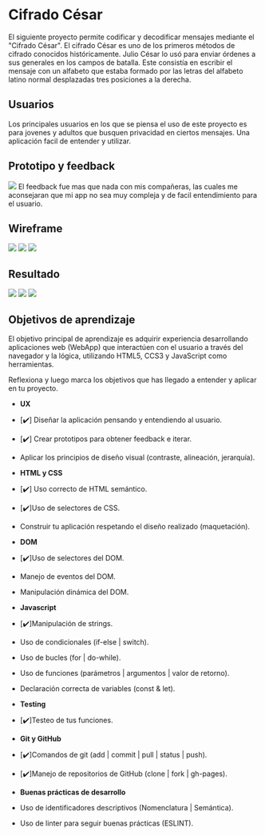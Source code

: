 # Cifrado César

El siguiente proyecto permite codificar y decodificar mensajes mediante el "Cifrado César".
El cifrado César es uno de los primeros métodos de cifrado conocidos históricamente. Julio César lo usó para enviar órdenes a sus generales en los campos de batalla. Este consistía en escribir el mensaje con un alfabeto que estaba formado por las letras del alfabeto latino normal desplazadas tres posiciones a la derecha.

## Usuarios
Los principales usuarios en los que se piensa el uso de este proyecto es para jovenes y adultos que busquen privacidad en ciertos mensajes.
Una aplicación facil de entender y utilizar.

## Prototipo y feedback
<img src = "img/prototipo.jpg">
El feedback fue mas que nada con mis compañeras, las cuales me aconsejaran que mi app no sea muy compleja y de facil entendimiento para el usuario.

## Wireframe
<img src = "img/Screenshot_7.png">
<img src = "img/Screenshot_1.png">
<img src = "img/Screenshot_2.png">


## Resultado
<img src = "img/Screenshot_3.png">
<img src = "img/Screenshot_4.png">
<img src = "img/Screenshot_5.png">


## Objetivos de aprendizaje
El objetivo principal de aprendizaje es adquirir experiencia desarrollando aplicaciones web (WebApp) que interactúen con el usuario a través del navegador y la lógica, utilizando HTML5, CCS3 y JavaScript como herramientas.

Reflexiona y luego marca los objetivos que has llegado a entender y aplicar en tu proyecto.

- **UX**
 - [:heavy_check_mark:] Diseñar la aplicación pensando y entendiendo al usuario.
 - [:heavy_check_mark:] Crear prototipos para obtener feedback e iterar.
 - Aplicar los principios de diseño visual (contraste, alineación, jerarquía).

- **HTML y CSS**
 - [:heavy_check_mark:] Uso correcto de HTML semántico.
 - [:heavy_check_mark:]Uso de selectores de CSS.
 - Construir tu aplicación respetando el diseño realizado (maquetación).

- **DOM**
 - [:heavy_check_mark:]Uso de selectores del DOM.
 - Manejo de eventos del DOM.
 - Manipulación dinámica del DOM.

- **Javascript**
 - [:heavy_check_mark:]Manipulación de strings.
 - Uso de condicionales (if-else | switch).
 - Uso de bucles (for | do-while).
 - Uso de funciones (parámetros | argumentos | valor de retorno).
 - Declaración correcta de variables (const & let).

- **Testing**
 - [:heavy_check_mark:]Testeo de tus funciones.

- **Git y GitHub**
 - [:heavy_check_mark:]Comandos de git (add | commit | pull | status | push).
 - [:heavy_check_mark:]Manejo de repositorios de GitHub (clone | fork | gh-pages).

- **Buenas prácticas de desarrollo**
 - Uso de identificadores descriptivos (Nomenclatura | Semántica).
 - Uso de linter para seguir buenas prácticas (ESLINT).
